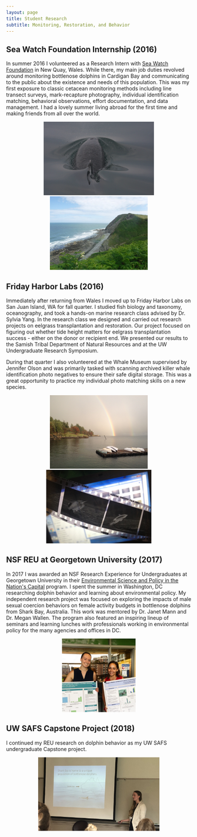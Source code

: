 ```yaml
---
layout: page
title: Student Research
subtitle: Monitoring, Restoration, and Behavior
---
```


## Sea Watch Foundation Internship (2016)

In summer 2016 I volunteered as a Research Intern with [Sea Watch Foundation](https://www.seawatchfoundation.org.uk/) in New Quay, Wales. While there, my main job duties revolved around monitoring bottlenose dolphins in Cardigan Bay and communicating to the public about the existence and needs of this population. This was my first exposure to classic cetacean monitoring methods including line transect surveys, mark-recapture photography, individual identification matching, behavioral observations, effort documentation, and data management. I had a lovely summer living abroad for the first time and making friends from all over the world.

<center>
<p float = "center">
  <img src="/assets/img/quicksilver.JPG" height = "200">
  <img src="/assets/img/wales_view.JPG" height = "200">
</p>
</center>

## Friday Harbor Labs (2016)

Immediately after returning from Wales I moved up to Friday Harbor Labs on San Juan Island, WA for fall quarter. I studied fish biology and taxonomy, oceanography, and took a hands-on marine research class advised by Dr. Sylvia Yang. In the research class we designed and carried out research projects on eelgrass transplantation and restoration. Our project focused on figuring out whether tide height matters for eelgrass transplantation success - either on the donor or recipient end. We presented our results to the Samish Tribal Department of Natural Resources and at the UW Undergraduate Research Symposium. 

During that quarter I also volunteered at the Whale Museum supervised by Jennifer Olson and was primarily tasked with scanning archived killer whale identification photo negatives to ensure their safe digital storage. This was a great opportunity to practice my individual photo matching skills on a new species.

<center>
<p float = "center">
  <img src="/assets/img/fhl_rainbow.JPG" height = "200">
  <img src="/assets/img/whale_museum.JPG" height = "200">
</p>
</center>

## NSF REU at Georgetown University (2017)

In 2017 I was awarded an NSF Research Experience for Undergraduates at Georgetown University in their [Environmental Science and Policy in the Nation's Capital](https://www.nsf.gov/awardsearch/showAward?AWD_ID=1559887&HistoricalAwards=false#1) program. I spent the summer in Washington, DC researching dolphin behavior and learning about environmental policy. My independent research project was focused on exploring the impacts of male sexual coercion behaviors on female activity budgets in bottlenose dolphins from Shark Bay, Australia. This work was mentored by Dr. Janet Mann and Dr. Megan Wallen. The program also featured an inspiring lineup of seminars and learning lunches with professionals working in environmental policy for the many agencies and offices in DC.

<center>
<p float = "center">
  <img src="/assets/img/georgetown_full.png" height = "200">
</p>
</center>

## UW SAFS Capstone Project (2018)

I continued my REU research on dolphin behavior as my UW SAFS undergraduate Capstone project.

<center>
<p float = "center">
  <img src="/assets/img/urs.JPG" height = "200">
</p>
</center>
